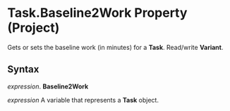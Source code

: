
# Task.Baseline2Work Property (Project)

Gets or sets the baseline work (in minutes) for a  **Task**. Read/write **Variant**.


## Syntax

 _expression_. **Baseline2Work**

 _expression_ A variable that represents a **Task** object.

